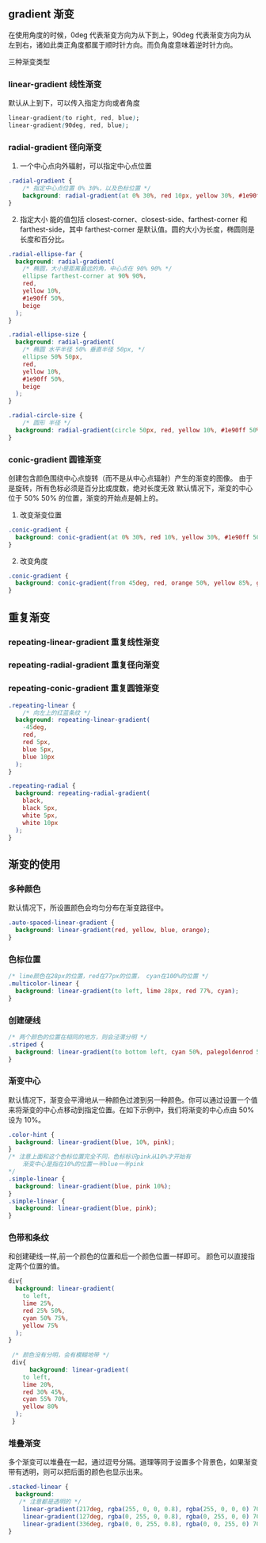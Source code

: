 ## gradient 渐变
在使用角度的时候，0deg 代表渐变方向为从下到上，90deg 代表渐变方向为从左到右，诸如此类正角度都属于顺时针方向。而负角度意味着逆时针方向。


三种渐变类型
### linear-gradient 线性渐变
默认从上到下，可以传入指定方向或者角度

```css
linear-gradient(to right, red, blue);
linear-gradient(90deg, red, blue); 
```
### radial-gradient 径向渐变
1. 一个中心点向外辐射，可以指定中心点位置
```css
.radial-gradient {
    /* 指定中心点位置 0% 30%，以及色标位置 */
    background: radial-gradient(at 0% 30%, red 10px, yellow 30%, #1e90ff 50%);
}

```
2. 指定大小
能的值包括 closest-corner、closest-side、farthest-corner 和 farthest-side，其中 farthest-corner 是默认值。圆的大小为长度，椭圆则是长度和百分比。
```css
.radial-ellipse-far {
  background: radial-gradient(
    /* 椭圆，大小是距离最远的角，中心点在 90% 90% */
    ellipse farthest-corner at 90% 90%,
    red,
    yellow 10%,
    #1e90ff 50%,
    beige
  );
}

.radial-ellipse-size {
  background: radial-gradient(
    /* 椭圆 水平半径 50% 垂直半径 50px, */
    ellipse 50% 50px,
    red,
    yellow 10%,
    #1e90ff 50%,
    beige
  );
}

.radial-circle-size {
    /* 圆形 半径 */
  background: radial-gradient(circle 50px, red, yellow 10%, #1e90ff 50%, beige);
}

```
### conic-gradient 圆锥渐变
创建包含颜色围绕中心点旋转（而不是从中心点辐射）产生的渐变的图像。
由于是旋转，所有色标必须是百分比或度数，绝对长度无效
默认情况下，渐变的中心位于 50% 50% 的位置，渐变的开始点是朝上的。

1. 改变渐变位置
```css
.conic-gradient {
  background: conic-gradient(at 0% 30%, red 10%, yellow 30%, #1e90ff 50%);
}

```

2. 改变角度
```css
.conic-gradient {
  background: conic-gradient(from 45deg, red, orange 50%, yellow 85%, green);
}

```


## 重复渐变
### repeating-linear-gradient 重复线性渐变
### repeating-radial-gradient 重复径向渐变
### repeating-conic-gradient 重复圆锥渐变
```css
.repeating-linear {
    /* 向左上的红蓝条纹 */
  background: repeating-linear-gradient(
    -45deg,
    red,
    red 5px,
    blue 5px,
    blue 10px
  );
}

.repeating-radial {
  background: repeating-radial-gradient(
    black,
    black 5px,
    white 5px,
    white 10px
  );
}

```


## 渐变的使用
### 多种颜色
默认情况下，所设置颜色会均匀分布在渐变路径中。
```css
.auto-spaced-linear-gradient {
  background: linear-gradient(red, yellow, blue, orange);
}

```

### 色标位置
```css
/* lime颜色在28px的位置，red在77px的位置， cyan在100%的位置 */
.multicolor-linear {
  background: linear-gradient(to left, lime 28px, red 77%, cyan);
}
```
### 创建硬线
```css
/* 两个颜色的位置在相同的地方，则会泾渭分明 */
.striped {
  background: linear-gradient(to bottom left, cyan 50%, palegoldenrod 50%);
}

```

### 渐变中心
默认情况下，渐变会平滑地从一种颜色过渡到另一种颜色。你可以通过设置一个值来将渐变的中心点移动到指定位置。在如下示例中，我们将渐变的中心点由 50% 设为 10%。
```css
.color-hint {
  background: linear-gradient(blue, 10%, pink);
}
/* 注意上面和这个色标位置完全不同，色标标识pink从10%才开始有
    渐变中心是指在10%的位置一半blue一半pink
*/
.simple-linear {
  background: linear-gradient(blue, pink 10%);
}
.simple-linear {
  background: linear-gradient(blue, pink);
}

```

### 色带和条纹
和创建硬线一样,前一个颜色的位置和后一个颜色位置一样即可。
颜色可以直接指定两个位置的值。
```css
div{
  background: linear-gradient(
    to left,
    lime 25%,
    red 25% 50%,
    cyan 50% 75%,
    yellow 75%
  );
}
 
 /* 颜色没有分明，会有模糊地带 */
 div{
      background: linear-gradient(
    to left,
    lime 20%,
    red 30% 45%,
    cyan 55% 70%,
    yellow 80%
  );
 }
```
### 堆叠渐变
多个渐变可以堆叠在一起，通过逗号分隔。道理等同于设置多个背景色，如果渐变带有透明，则可以把后面的颜色也显示出来。
```css
.stacked-linear {
  background:
   /* 注意都是透明的 */
    linear-gradient(217deg, rgba(255, 0, 0, 0.8), rgba(255, 0, 0, 0) 70.71%),
    linear-gradient(127deg, rgba(0, 255, 0, 0.8), rgba(0, 255, 0, 0) 70.71%),
    linear-gradient(336deg, rgba(0, 0, 255, 0.8), rgba(0, 0, 255, 0) 70.71%);
}

```